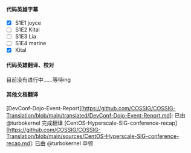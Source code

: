 #### 代码英雄字幕

- [x] S1E1 joyce
- [ ] S1E2 Kital
- [ ] S1E3 Lia
- [ ] S1E4 marine
- [x] Kital

#### 代码英雄翻译、校对
目前没有进行中……等待ing

#### 其他文档翻译
[DevConf-Dojo-Event-Report][https://github.com/COSSIG/COSSIG-Translation/blob/main/translated/DevConf-Dojo-Event-Report.md]: 已由@turbokernel 完成翻译
[CentOS-Hyperscale-SIG-conference-recap][https://github.com/COSSIG/COSSIG-Translation/blob/main/sources/CentOS-Hyperscale-SIG-conference-recap.md]: 已由 @turbokernel 申领

